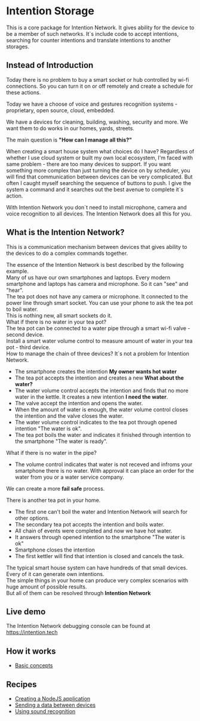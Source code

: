 # Intention Storage
This is a core package for Intention Network. It gives ability for the device
to be a member of such networks.
It`s include code to accept intentions, searching for counter intentions and translate
intentions to another storages. 

## Instead of Introduction
Today there is no problem to buy a smart socket or hub controlled by wi-fi connections.
So you can turn it on or off remotely and create a schedule for these actions.

Today we have a choose of voice and gestures recognition systems - proprietary, 
open source, cloud, embedded.

We have a devices for cleaning, building, washing, security and more.
We want them to do works in our homes, yards, streets.

The main question is **"How can I manage all this?"**

When creating a smart house system what choices do I have?
Regardless of whether I use cloud system or built my own local ecosystem,
I'm faced with same problem - there are too many devices to support. 
If you want something more complex than just turning the device on by 
scheduler, you will find that communication between devices can be 
very complicated.
But often I caught myself searching the sequence of buttons to push. I give the system a command and it searches out the best
avenue to complete it`s action.

With Intention Network you don`t need to install microphone, camera and voice recognition to all devices.
The Intention Network does all this for you.

## What is the Intention Network?
This is a communication mechanism between devices that gives ability to the devices to do a complex commands together. 
 
The essence of the Intention Network is best described by the following example.  
Many of us have our own smartphones and laptops. Every modern smartphone and laptops has camera and microphone.
So it can "see" and "hear".   
The tea pot does not have any camera or microphone. 
It connected to the power line through smart socket. 
You can use your phone to ask the tea pot to boil water.    
This is nothing new, all smart sockets do it.  
What if there is no water in your tea pot?  
The tea pot can be connected to a water pipe through a smart wi-fi valve - second device.      
Install a smart water volume control to measure amount of water in your tea pot - third device.  
How to manage the chain of three devices? It`s not a problem for Intention Network.
* The smartphone creates the intention **My owner wants hot water**
* The tea pot accepts the intention and creates a new **What about the water?**
* The water volume control accepts the intention and finds that no more water in the kettle.
It creates a new intention **I need the water**.
* The valve accept the intention and opens the water. 
* When the amount of water is enough, the water volume control closes the intention and the valve closes the water.
* The water volume control indicates to the tea pot through opened intention "The water is ok".
* The tea pot boils the water and indicates it finished through intention to the smartphone "The water is ready".

What if there is no water in the pipe?

* The volume control indicates that water is not receved and infroms your smartphone there is no water. 
With approval it can place an order for the water from you or a water service company.
   
We can create a more **fail safe** process.

There is another tea pot in your home. 

* The first one can't boil the water and Intention Network will search for other options.
* The secondary tea pot accepts the intention and boils water.
* All chain of events were completed and now we have hot water.
* It answers through opened intention to the smartphone "The water is ok"
* Smartphone closes the intention
* The first kettler will find that intention is closed and cancels the task.
 
The typical smart house system can have hundreds of that small devices. Every of it can generate own intentions.     
The simple things in your home can produce very complex scenarios with huge amount of possible results.  
But all of them can be resolved through **Intention Network**

## Live demo
The Intention Network debugging console can be found at https://intention.tech

## How it works
 + [Basic concepts](docs/basic-concepts.md)

## Recipes
+ [Creating a NodeJS application](docs/recipes/creating-nodejs-application.md)
+ [Sending a data between devices](docs/recipes/sending-data-between-devices.md)
+ [Using sound recognition](docs/recipes/using-sound-recognition.md)